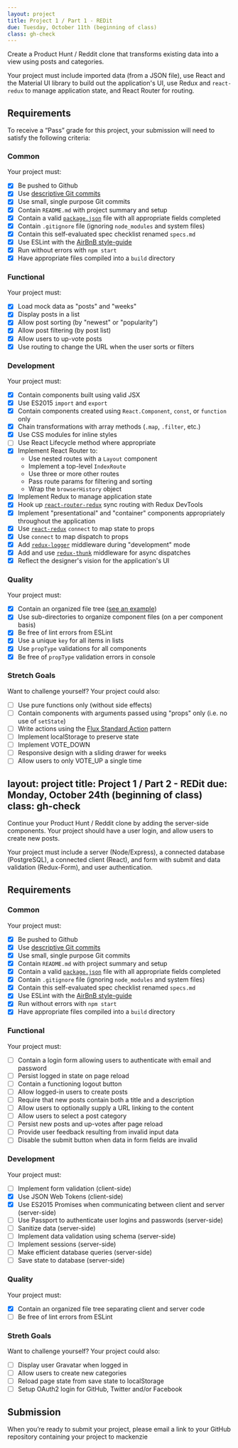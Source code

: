 ```yaml
---
layout: project
title: Project 1 / Part 1 - REDit
due: Tuesday, October 11th (beginning of class)
class: gh-check
---
```


Create a Product Hunt / Reddit clone that transforms existing data into a view using posts and categories.

Your project must include imported data (from a JSON file), use React and the Material UI library to build out the application's UI, use Redux and `react-redux` to manage application state, and React Router for routing. 

## Requirements

To receive a “Pass” grade for this project, your submission will need to satisfy the following criteria:

### Common

Your project must:

- [X] Be pushed to Github 
- [X] Use [descriptive Git commits](http://chris.beams.io/posts/git-commit/)
- [X] Use small, single purpose Git commits
- [X] Contain `README.md` with project summary and setup
- [X] Contain a valid [`package.json`](http://browsenpm.org/package.json) file with all appropriate fields completed
- [X] Contain `.gitignore` file (ignoring `node_modules` and system files)
- [X] Contain this self-evaluated spec checklist renamed `specs.md`
- [X] Use ESLint with the [AirBnB style-guide](https://github.com/airbnb/javascript)
- [X] Run without errors with `npm start`
- [X] Have appropriate files compiled into a `build` directory

### Functional

Your project must:

- [X] Load mock data as "posts" and "weeks"
- [X] Display posts in a list
- [X] Allow post sorting (by "newest" or "popularity")
- [X] Allow post filtering (by post list)
- [X] Allow users to up-vote posts
- [X] Use routing to change the URL when the user sorts or filters

### Development

Your project must:

- [X] Contain components built using valid JSX
- [X] Use ES2015 `import` and `export`
- [X] Contain components created using `React.Component`, `const`, or `function` only
- [X] Chain transformations with array methods (`.map`, `.filter`, etc.)
- [X] Use CSS modules for inline styles
- [ ] Use React Lifecycle method where appropriate
- [X] Implement React Router to:
  - Use nested routes with a `Layout` component
  - Implement a top-level `IndexRoute`
  - Use three or more other routes
  - Pass route params for filtering and sorting
  - Wrap the `browserHistory` object
- [X] Implement Redux to manage application state
- [X] Hook up [`react-router-redux`](https://github.com/reactjs/react-router-redux) sync routing with Redux DevTools
- [X] Implement "presentational" and "container" components appropriately throughout the application
- [X] Use [`react-redux`](https://github.com/reactjs/react-redux) `connect` to map state to props
- [X] Use `connect` to map dispatch to props
- [X] Add [`redux-logger`](https://github.com/evgenyrodionov/redux-logger) middleware during "development" mode
- [X] Add and use [`redux-thunk`](https://github.com/gaearon/redux-thunk) middleware for async dispatches
- [X] Reflect the designer's vision for the application's UI

### Quality

Your project must:

- [X] Contain an organized file tree ([see an example](http://marmelab.com/blog/2015/12/17/react-directory-structure.html))
- [X] Use sub-directories to organize component files (on a per component basis)
- [X] Be free of lint errors from ESLint
- [X] Use a unique `key` for all items in lists
- [X] Use `propType` validations for all components
- [X] Be free of `propType` validation errors in console

### Stretch Goals

Want to challenge yourself? Your project could also:

- [ ] Use pure functions only (without side effects)
- [ ] Contain components with arguments passed using "props" only (i.e. no use of `setState`)
- [ ] Write actions using the [Flux Standard Action](https://github.com/acdlite/flux-standard-action) pattern
- [ ] Implement localStorage to preserve state
- [ ] Implement VOTE_DOWN
- [ ] Responsive design with a sliding drawer for weeks
- [ ] Allow users to only VOTE_UP a single time

layout: project
title: Project 1 / Part 2 - REDit
due: Monday, October 24th (beginning of class)
class: gh-check
---

Continue your Product Hunt / Reddit clone by adding the server-side components. Your project should have a user login, and allow users to create new posts.

Your project must include a server (Node/Express), a connected database (PostgreSQL), a connected client (React), and form with submit and data validation (Redux-Form), and user authentication. 

## Requirements

### Common

Your project must:

- [X] Be pushed to Github 
- [X] Use [descriptive Git commits](http://chris.beams.io/posts/git-commit/)
- [X] Use small, single purpose Git commits
- [X] Contain `README.md` with project summary and setup
- [X] Contain a valid [`package.json`](http://browsenpm.org/package.json) file with all appropriate fields completed
- [X] Contain `.gitignore` file (ignoring `node_modules` and system files)
- [X] Contain this self-evaluated spec checklist renamed `specs.md`
- [X] Use ESLint with the [AirBnB style-guide](https://github.com/airbnb/javascript)
- [X] Run without errors with `npm start`
- [X] Have appropriate files compiled into a `build` directory

### Functional

Your project must:

- [ ] Contain a login form allowing users to authenticate with email and password
- [ ] Persist logged in state on page reload
- [ ] Contain a functioning logout button
- [ ] Allow logged-in users to create posts
- [ ] Require that new posts contain both a title and a description
- [ ] Allow users to optionally supply a URL linking to the content
- [ ] Allow users to select a post category
- [ ] Persist new posts and up-votes after page reload
- [ ] Provide user feedback resulting from invalid input data
- [ ] Disable the submit button when data in form fields are invalid

### Development

Your project must:

- [ ] Implement form validation (client-side)
- [X] Use JSON Web Tokens (client-side)
- [X] Use ES2015 Promises when communicating between client and server (server-side)
- [ ] Use Passport to authenticate user logins and passwords (server-side)
- [ ] Sanitize data (server-side)
- [ ] Implement data validation using schema (server-side)
- [ ] Implement sessions (server-side)
- [ ] Make efficient database queries (server-side)
- [ ] Save state to database (server-side)

### Quality

Your project must:

- [X] Contain an organized file tree separating client and server code
- [ ] Be free of lint errors from ESLint

### Streth Goals

Want to challenge yourself? Your project could also:

- [ ] Display user Gravatar when logged in
- [ ] Allow users to create new categories
- [ ] Reload page state from save state to localStorage
- [ ] Setup OAuth2 login for GitHub, Twitter and/or Facebook

## Submission

When you’re ready to submit your project, please email a link to your GitHub repository containing your project to mackenzie